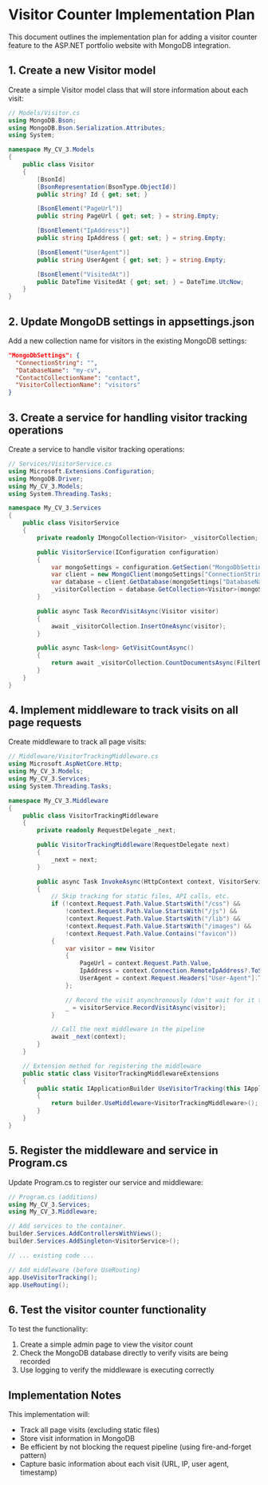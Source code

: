 # Visitor Counter Implementation Plan

This document outlines the implementation plan for adding a visitor counter feature to the ASP.NET portfolio website with MongoDB integration.

## 1. Create a new Visitor model

Create a simple Visitor model class that will store information about each visit:

```csharp
// Models/Visitor.cs
using MongoDB.Bson;
using MongoDB.Bson.Serialization.Attributes;
using System;

namespace My_CV_3.Models
{
    public class Visitor
    {
        [BsonId]
        [BsonRepresentation(BsonType.ObjectId)]
        public string? Id { get; set; }

        [BsonElement("PageUrl")]
        public string PageUrl { get; set; } = string.Empty;

        [BsonElement("IpAddress")]
        public string IpAddress { get; set; } = string.Empty;

        [BsonElement("UserAgent")]
        public string UserAgent { get; set; } = string.Empty;

        [BsonElement("VisitedAt")]
        public DateTime VisitedAt { get; set; } = DateTime.UtcNow;
    }
}
```

## 2. Update MongoDB settings in appsettings.json

Add a new collection name for visitors in the existing MongoDB settings:

```json
"MongoDbSettings": {
  "ConnectionString": "",
  "DatabaseName": "my-cv",
  "ContactCollectionName": "contact",
  "VisitorCollectionName": "visitors"
}
```

## 3. Create a service for handling visitor tracking operations

Create a service to handle visitor tracking operations:

```csharp
// Services/VisitorService.cs
using Microsoft.Extensions.Configuration;
using MongoDB.Driver;
using My_CV_3.Models;
using System.Threading.Tasks;

namespace My_CV_3.Services
{
    public class VisitorService
    {
        private readonly IMongoCollection<Visitor> _visitorCollection;

        public VisitorService(IConfiguration configuration)
        {
            var mongoSettings = configuration.GetSection("MongoDbSettings");
            var client = new MongoClient(mongoSettings["ConnectionString"]);
            var database = client.GetDatabase(mongoSettings["DatabaseName"]);
            _visitorCollection = database.GetCollection<Visitor>(mongoSettings["VisitorCollectionName"]);
        }

        public async Task RecordVisitAsync(Visitor visitor)
        {
            await _visitorCollection.InsertOneAsync(visitor);
        }

        public async Task<long> GetVisitCountAsync()
        {
            return await _visitorCollection.CountDocumentsAsync(FilterDefinition<Visitor>.Empty);
        }
    }
}
```

## 4. Implement middleware to track visits on all page requests

Create middleware to track all page visits:

```csharp
// Middleware/VisitorTrackingMiddleware.cs
using Microsoft.AspNetCore.Http;
using My_CV_3.Models;
using My_CV_3.Services;
using System.Threading.Tasks;

namespace My_CV_3.Middleware
{
    public class VisitorTrackingMiddleware
    {
        private readonly RequestDelegate _next;

        public VisitorTrackingMiddleware(RequestDelegate next)
        {
            _next = next;
        }

        public async Task InvokeAsync(HttpContext context, VisitorService visitorService)
        {
            // Skip tracking for static files, API calls, etc.
            if (!context.Request.Path.Value.StartsWith("/css") && 
                !context.Request.Path.Value.StartsWith("/js") && 
                !context.Request.Path.Value.StartsWith("/lib") && 
                !context.Request.Path.Value.StartsWith("/images") &&
                !context.Request.Path.Value.Contains("favicon"))
            {
                var visitor = new Visitor
                {
                    PageUrl = context.Request.Path.Value,
                    IpAddress = context.Connection.RemoteIpAddress?.ToString() ?? "Unknown",
                    UserAgent = context.Request.Headers["User-Agent"].ToString()
                };

                // Record the visit asynchronously (don't wait for it to complete)
                _ = visitorService.RecordVisitAsync(visitor);
            }

            // Call the next middleware in the pipeline
            await _next(context);
        }
    }

    // Extension method for registering the middleware
    public static class VisitorTrackingMiddlewareExtensions
    {
        public static IApplicationBuilder UseVisitorTracking(this IApplicationBuilder builder)
        {
            return builder.UseMiddleware<VisitorTrackingMiddleware>();
        }
    }
}
```

## 5. Register the middleware and service in Program.cs

Update Program.cs to register our service and middleware:

```csharp
// Program.cs (additions)
using My_CV_3.Services;
using My_CV_3.Middleware;

// Add services to the container.
builder.Services.AddControllersWithViews();
builder.Services.AddSingleton<VisitorService>();

// ... existing code ...

// Add middleware (before UseRouting)
app.UseVisitorTracking();
app.UseRouting();
```

## 6. Test the visitor counter functionality

To test the functionality:
1. Create a simple admin page to view the visitor count
2. Check the MongoDB database directly to verify visits are being recorded
3. Use logging to verify the middleware is executing correctly

## Implementation Notes

This implementation will:
- Track all page visits (excluding static files)
- Store visit information in MongoDB
- Be efficient by not blocking the request pipeline (using fire-and-forget pattern)
- Capture basic information about each visit (URL, IP, user agent, timestamp)